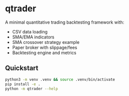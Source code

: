 # qtrader

A minimal quantitative trading backtesting framework with:
- CSV data loading
- SMA/EMA indicators
- SMA crossover strategy example
- Paper broker with slippage/fees
- Backtesting engine and metrics

## Quickstart
```bash
python3 -m venv .venv && source .venv/bin/activate
pip install -e . 
python -m qtrader --help
```
